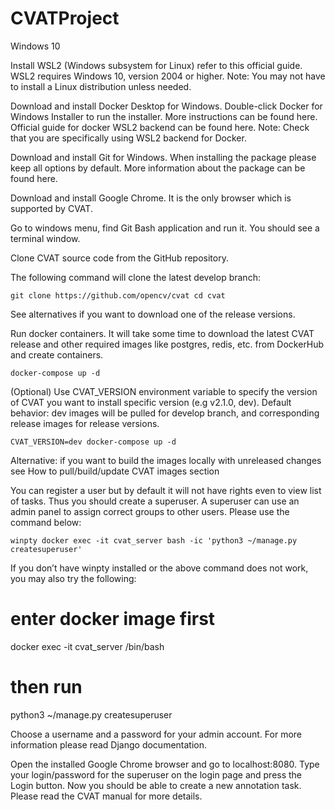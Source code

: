# CVATProject

Windows 10

Install WSL2 (Windows subsystem for Linux) refer to this official guide. WSL2 requires Windows 10, version 2004 or higher. Note: You may not have to install a Linux distribution unless needed.

Download and install Docker Desktop for Windows. Double-click Docker for Windows Installer to run the installer. More instructions can be found here. Official guide for docker WSL2 backend can be found here. Note: Check that you are specifically using WSL2 backend for Docker.

Download and install Git for Windows. When installing the package please keep all options by default. More information about the package can be found here.

Download and install Google Chrome. It is the only browser which is supported by CVAT.

Go to windows menu, find Git Bash application and run it. You should see a terminal window.

Clone CVAT source code from the GitHub repository.

The following command will clone the latest develop branch:

`git clone https://github.com/opencv/cvat
cd cvat`

See alternatives if you want to download one of the release versions.

Run docker containers. It will take some time to download the latest CVAT release and other required images like postgres, redis, etc. from DockerHub and create containers.

`docker-compose up -d`

(Optional) Use CVAT_VERSION environment variable to specify the version of CVAT you want to install specific version (e.g v2.1.0, dev). Default behavior: dev images will be pulled for develop branch, and corresponding release images for release versions.

`CVAT_VERSION=dev docker-compose up -d`

Alternative: if you want to build the images locally with unreleased changes see How to pull/build/update CVAT images section

You can register a user but by default it will not have rights even to view list of tasks. Thus you should create a superuser. A superuser can use an admin panel to assign correct groups to other users. Please use the command below:

`winpty docker exec -it cvat_server bash -ic 'python3 ~/manage.py createsuperuser'`

If you don’t have winpty installed or the above command does not work, you may also try the following:

# enter docker image first
docker exec -it cvat_server /bin/bash
# then run
python3 ~/manage.py createsuperuser

Choose a username and a password for your admin account. For more information please read Django documentation.

Open the installed Google Chrome browser and go to localhost:8080. Type your login/password for the superuser on the login page and press the Login button. Now you should be able to create a new annotation task. Please read the CVAT manual for more details.
